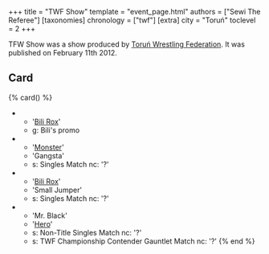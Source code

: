 +++
title = "TWF Show"
template = "event_page.html"
authors = ["Sewi The Referee"]
[taxonomies]
chronology = ["twf"]
[extra]
city = "Toruń"
toclevel = 2
+++

TFW Show was a show produced by [Toruń Wrestling Federation](@/o/twf.md). It was published on February 11th 2012.

## Card

{% card() %}
- - '[Bili Rox](@/w/corin-mear.md)'
  - g: Bili's promo
- - '[Monster](@/w/chris-hunter.md)'
  - 'Gangsta'
  - s: Singles Match
    nc: '?'
- - '[Bili Rox](@/w/corin-mear.md)'
  - 'Small Jumper'
  - s: Singles Match
    nc: '?'
- - 'Mr. Black'
  - '[Hero](@/w/pj-blake.md)'
  - s: Non-Title Singles Match
    nc: '?'
  - s: TWF Championship Contender Gauntlet Match
    nc: '?'
{% end %}
